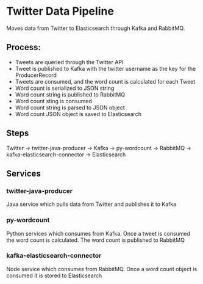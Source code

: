 # Twitter Data Pipeline

Moves data from Twitter to Elasticsearch through Kafka and RabbitMQ.

## Process:
- Tweets are queried through the Twitter API
- Tweet is published to Kafka with the twitter username as the key for the ProducerRecord
- Tweets are consumed, and the word count is calculated for each Tweet
- Word count is serialized to JSON string
- Word count string is published to RabbitMQ
- Word count sting is consumed
- Word count string is parsed to JSON object
- Word count JSON object is saved to Elasticsearch

## Steps
Twitter &rarr; twitter-java-producer &rarr; Kafka &rarr; py-wordcount &rarr; RabbitMQ &rarr; kafka-elasticsearch-connector &rarr; Elasticsearch

## Services

### twitter-java-producer
Java service which pulls data from Twitter and publishes it to Kafka

### py-wordcount
Python services which consumes from Kafka. Once a tweet is consumed the word count is calculated. The word count is published to RabbitMQ

### kafka-elasticsearch-connector
Node service which consumes from RabbitMQ. Once a word count object is consumed it is stored to Elasticsearch
